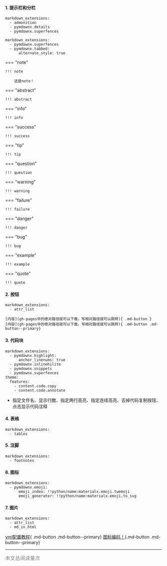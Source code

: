 #### 1. 提示栏和分栏
```
markdown_extensions:
  - admonition
  - pymdownx.details
  - pymdownx.superfences
```
```
markdown_extensions:
  - pymdownx.superfences
  - pymdownx.tabbed:
      alternate_style: true 
```
=== "note"

    !!! note

        这是note！

=== "abstract"

    !!! abstract

=== "info"

    !!! info

=== "success"

    !!! success

=== "tip"

    !!! tip

=== "question"

    !!! question

=== "warning"

    !!! warning

=== "failure"

    !!! failure

=== "danger"

    !!! danger

=== "bug"

    !!! bug

=== "example"

    !!! example

=== "quote"

    !!! quote

#### 2. 按钮
```
markdown_extensions:
  - attr_list
```
```
[内容](gh-pages中的绝对路径就可以下载，写相对路径就可以跳转){ .md-button }
[内容](gh-pages中的绝对路径就可以下载，写相对路径就可以跳转){ .md-button .md-button--primary}
```
#### 3. 代码块
```
markdown_extensions:
  - pymdownx.highlight:
      anchor_linenums: true
  - pymdownx.inlinehilite
  - pymdownx.snippets
  - pymdownx.superfences
theme:
  features:
    - content.code.copy
    - content.code.annotate  
```
- 指定文件名、显示行数、指定两行高亮、指定连续高亮、去掉代码复制按钮、点击显示代码注释
#### 4. 表格
```
markdown_extensions:
  - tables
```
#### 5. 注脚
```
markdown_extensions:
  - footnotes
```
#### 6. 图标
```
markdown_extensions:
  - pymdownx.emoji:
      emoji_index: !!python/name:materialx.emoji.twemoji
      emoji_generator: !!python/name:materialx.emoji.to_svg

```
#### 7. 图片
```
markdown_extensions:
  - attr_list
  - md_in_html
```

[yml配置教程](https://shafish.cn/blog/mkdocs/){ .md-button .md-button--primary}
[图标编码！](https://squidfunk.github.io/mkdocs-material/reference/icons-emojis/#mkdocsyml){.md-button .md-button--primary}

<hr>
<span id="busuanzi_container_page_pv"><font size="3" color="grey">本文总阅读量<span id="busuanzi_value_page_pv"></span>次</font></span>
<br/>